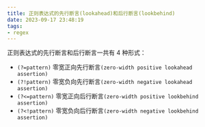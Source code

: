 ```yaml
---
title: 正则表达式的先行断言(lookahead)和后行断言(lookbehind)
date: 2023-09-17 23:48:19
tags:
- regex
---
```


正则表达式的先行断言和后行断言一共有 4 种形式：
 
+ `(?=pattern)`  零宽正向先行断言`(zero-width positive lookahead assertion)`
+ `(?!pattern)`  零宽负向先行断言`(zero-width negative lookahead assertion)`
+ `(?<=pattern)` 零宽正向后行断言`(zero-width positive lookbehind assertion)`
+ `(?<!pattern)` 零宽负向后行断言`(zero-width negative lookbehind assertion)`
